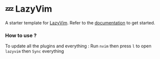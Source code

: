# 💤 LazyVim

A starter template for [LazyVim](https://github.com/LazyVim/LazyVim).
Refer to the [documentation](https://lazyvim.github.io/installation) to get started.

### How to use ?

To update all the plugins and everything : Run `nvim` then press `l` to open `lazyvim` then `Sync` everything
